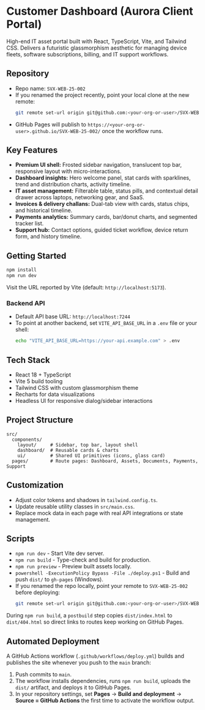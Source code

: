 # Customer Dashboard (Aurora Client Portal)

High-end IT asset portal built with React, TypeScript, Vite, and Tailwind CSS. Delivers a futuristic glassmorphism aesthetic for managing device fleets, software subscriptions, billing, and IT support workflows.

## Repository
- Repo name: `SVX-WEB-25-002`
- If you renamed the project recently, point your local clone at the new remote:
  ```bash
  git remote set-url origin git@github.com:<your-org-or-user>/SVX-WEB-25-002.git
  ```
- GitHub Pages will publish to `https://<your-org-or-user>.github.io/SVX-WEB-25-002/` once the workflow runs.

## Key Features
- **Premium UI shell:** Frosted sidebar navigation, translucent top bar, responsive layout with micro-interactions.
- **Dashboard insights:** Hero welcome panel, stat cards with sparklines, trend and distribution charts, activity timeline.
- **IT asset management:** Filterable table, status pills, and contextual detail drawer across laptops, networking gear, and SaaS.
- **Invoices & delivery challans:** Dual-tab view with cards, status chips, and historical timeline.
- **Payments analytics:** Summary cards, bar/donut charts, and segmented tracker list.
- **Support hub:** Contact options, guided ticket workflow, device return form, and history timeline.

## Getting Started

```bash
npm install
npm run dev
```

Visit the URL reported by Vite (default: `http://localhost:5173`).

### Backend API

- Default API base URL: `http://localhost:7244`
- To point at another backend, set `VITE_API_BASE_URL` in a `.env` file or your shell:
  ```bash
  echo "VITE_API_BASE_URL=https://your-api.example.com" > .env
  ```

## Tech Stack
- React 18 + TypeScript
- Vite 5 build tooling
- Tailwind CSS with custom glassmorphism theme
- Recharts for data visualizations
- Headless UI for responsive dialog/sidebar interactions

## Project Structure

```
src/
  components/
    layout/     # Sidebar, top bar, layout shell
    dashboard/  # Reusable cards & charts
    ui/         # Shared UI primitives (icons, glass card)
  pages/        # Route pages: Dashboard, Assets, Documents, Payments, Support
```

## Customization
- Adjust color tokens and shadows in `tailwind.config.ts`.
- Update reusable utility classes in `src/main.css`.
- Replace mock data in each page with real API integrations or state management.

## Scripts
- `npm run dev` - Start Vite dev server.
- `npm run build` - Type-check and build for production.
- `npm run preview` - Preview built assets locally.
- `powershell -ExecutionPolicy Bypass -File ./deploy.ps1` - Build and push `dist/` to `gh-pages` (Windows).
- If you renamed the repo locally, point your remote to `SVX-WEB-25-002` before deploying:
  ```bash
  git remote set-url origin git@github.com:<your-org-or-user>/SVX-WEB-25-002.git
  ```

During `npm run build`, a `postbuild` step copies `dist/index.html` to `dist/404.html` so direct links to routes keep working on GitHub Pages.

## Automated Deployment
A GitHub Actions workflow (`.github/workflows/deploy.yml`) builds and publishes the site whenever you push to the `main` branch:
1. Push commits to `main`.
2. The workflow installs dependencies, runs `npm run build`, uploads the `dist/` artifact, and deploys it to GitHub Pages.
3. In your repository settings, set **Pages** → **Build and deployment** → **Source = GitHub Actions** the first time to activate the workflow output.
